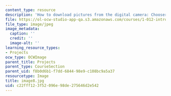 ```yaml
---
content_type: resource
description: 'How to download pictures from the digital camera: Chooser'
file: https://ol-ocw-studio-app-qa.s3.amazonaws.com/courses/1-012-introduction-to-civil-engineering-design-spring-2002/c22fff123f52096e98de275646d2e542_image8.jpg
file_type: image/jpeg
image_metadata:
  caption: ''
  credit: ''
  image-alt: ''
learning_resource_types:
- Projects
ocw_type: OCWImage
parent_title: Projects
parent_type: CourseSection
parent_uid: f8b0d6b1-f7dd-6844-98e9-c108bc9a5a37
resourcetype: Image
title: image8.jpg
uid: c22fff12-3f52-096e-98de-275646d2e542
---
```

